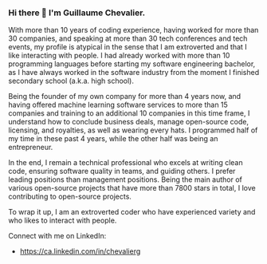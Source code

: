 ### Hi there 👋 I'm Guillaume Chevalier.

With more than 10 years of coding experience, having worked for more than 30 companies, and speaking at more than 30 tech conferences and tech events, my profile is atypical in the sense that I am extroverted and that I like interacting with people. I had already worked with more than 10 programming languages before starting my software engineering bachelor, as I have always worked in the software industry from the moment I finished secondary school (a.k.a. high school). 

Being the founder of my own company for more than 4 years now, and having offered machine learning software services to more than 15 companies and training to an additional 10 companies in this time frame, I understand how to conclude business deals, manage open-source code, licensing, and royalties, as well as wearing every hats. I programmed half of my time in these past 4 years, while the other half was being an entrepreneur. 

In the end, I remain a technical professional who excels at writing clean code, ensuring software quality in teams, and guiding others. I prefer leading positions than management positions. Being the main author of various open-source projects that have more than 7800 stars in total, I love contributing to open-source projects. 

To wrap it up, I am an extroverted coder who have experienced variety and who likes to interact with people. 

Connect with me on LinkedIn: 
- https://ca.linkedin.com/in/chevalierg
